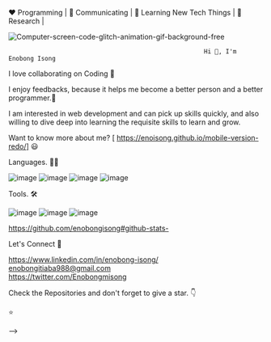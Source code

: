 ❤️ Programming | 🖤 Communicating | 💙 Learning New Tech Things | 🧡 Research |
  

![Computer-screen-code-glitch-animation-gif-background-free](https://user-images.githubusercontent.com/110339348/231143057-e6dee8c7-0217-411e-9704-8c48b1c3bcac.gif)

                                                         
                                                          
                                                       

                                                          Hi 👋, I'm Enobong Isong

 


I love collaborating on Coding 🖤

I enjoy feedbacks, because it helps me become a better person and a better programmer.🧡

I am interested in web development and can pick up skills quickly, and also willing to dive deep into learning the requisite skills to learn and grow.

Want to know more about me? [ https://enoisong.github.io/mobile-version-redo/] 😃



Languages. 👨‍💻


 ![image](https://user-images.githubusercontent.com/110339348/231052561-69c74214-6593-44aa-9c76-4567f0177554.png) ![image](https://user-images.githubusercontent.com/110339348/231052888-3f3ac460-16d5-4e66-adb5-63cab35db001.png) ![image](https://user-images.githubusercontent.com/110339348/231053119-3869660b-ba4d-4e76-82ed-298605432cd0.png) ![image](https://user-images.githubusercontent.com/110339348/231052931-a1e276fc-e6b7-4d7d-8ce9-6c10729d1801.png)




Tools. 🛠

![image](https://user-images.githubusercontent.com/110339348/231053420-d16c62e9-e12f-426e-aa02-0083b00a10b3.png) ![image](https://user-images.githubusercontent.com/110339348/231055076-fa302866-3832-48a5-bbc8-3bf2decba8dd.png)
![image](https://user-images.githubusercontent.com/110339348/231053821-a18641e8-a72d-4b94-a95d-069028129c0a.png)





  
  
  
  
  
  
  https://github.com/enobongisong#github-stats-
 
Let's Connect 🤝
    
   
   
   https://www.linkedin.com/in/enobong-isong/                           
    enobongitiaba988@gmail.com          
   https://twitter.com/Enobongmisong







 
 
 
 
 
 





 Check the Repositories and don't forget to give a star. 👇

⭐ 

 

 
 

-->

